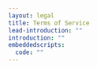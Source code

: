 ```yaml
---
layout: legal
title: Terms of Service
lead-introduction: ""
introduction: ""
embeddedscripts:
  code: ""
---
```

<div id="terms"  
data-policy-key="UzJaYVpHSnNjbEpaYkVsVFJFRTlQUT09" data-extra="table-style=accordion" > </div><script src="https://app.termageddon.com/js/termageddon.js"></script>